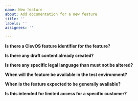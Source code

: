 ```yaml
---
name: New feature
about: Add documentation for a new feature
title: ''
labels: ''
assignees: ''

---
```


**Is there a ClevOS feature identifier for the feature?**


**Is there any draft content already created?**


**Is there any specific legal language than must not be altered?**


**When will the feature be available in the test environment?**


**When is the feature expected to be generally available?**

**Is this intended for limited access for a specific customer?**
